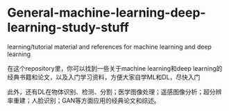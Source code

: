 # General-machine-learning-deep-learning-study-stuff
learning/tutorial material and references for machine learning and deep learning

在这个repository里，你可以找到一些关于machine learning和deep learning的经典书籍和论文，以及入门学习资料，方便大家自学ML和DL，尽快入门

此外，还有DL在物体识别、检测、分割；医学图像处理；遥感图像分析；超分辨率重建；人脸识别；GAN等方面应用的经典论文和综述。
